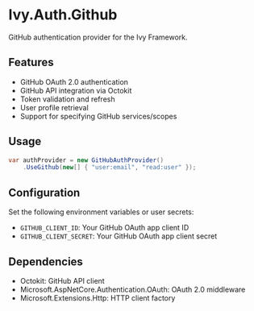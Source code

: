 # Ivy.Auth.Github

GitHub authentication provider for the Ivy Framework.

## Features

- GitHub OAuth 2.0 authentication
- GitHub API integration via Octokit
- Token validation and refresh
- User profile retrieval
- Support for specifying GitHub services/scopes

## Usage

```csharp
var authProvider = new GitHubAuthProvider()
    .UseGithub(new[] { "user:email", "read:user" });
```

## Configuration

Set the following environment variables or user secrets:

- `GITHUB_CLIENT_ID`: Your GitHub OAuth app client ID
- `GITHUB_CLIENT_SECRET`: Your GitHub OAuth app client secret

## Dependencies

- Octokit: GitHub API client
- Microsoft.AspNetCore.Authentication.OAuth: OAuth 2.0 middleware
- Microsoft.Extensions.Http: HTTP client factory
